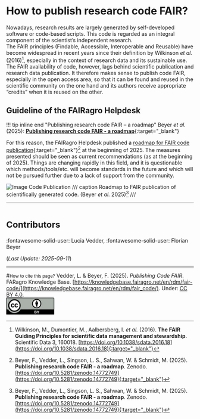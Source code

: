 # How to publish research code FAIR?

Nowadays, research results are largely generated by self-developed software or code-based scripts.
This code is regarded as an integral component of the scientist’s independent research.  
The FAIR principles (Findable, Accessible, Interoperable and Reusable) have become widespread in recent years since their definition by Wilkinson _et al._ (2016)[^1], especially in the context of research data and its sustainable use.
The FAIR availability of code, however, lags behind scientific publication and research data publication.
It therefore makes sense to publish code FAIR, especially in the open access area, so that it can be found and reused in the scientific community on the one hand and its authors receive appropriate “credits” when it is reused on the other.

[^1]: Wilkinson, M., Dumontier, M., Aalbersberg, I. _et al._ (2016). **The FAIR Guiding Principles for scientific data management and stewardship**. Scientific Data 3, 160018. [https://doi.org/10.1038/sdata.2016.18](https://doi.org/10.1038/sdata.2016.18){:target="_blank"}


## Guideline of the FAIRagro Helpdesk

!!! tip inline end "Publishing research code FAIR – a roadmap"
	Beyer _et al._ (2025): [**Publishing research code FAIR - a roadmap**](https://doi.org/10.5281/zenodo.14772749){:target="_blank"}

For this reason, the FAIRagro Helpdesk published a [roadmap for FAIR code publication](https://doi.org/10.5281/zenodo.14772749){:target="_blank"}[^2] at the beginning of 2025.
The measures presented should be seen as current recommendations (as at the beginning of 2025).
Things are changing rapidly in this field, and it is questionable which methods/tools/etc. will become standards in the future and which will not be pursued further due to a lack of support from the community.


[^2]: Beyer, F., Vedder, L., Singson, L. S., Sahwan, W. & Schmidt, M. (2025). **Publishing research code FAIR - a roadmap**. Zenodo. [https://doi.org/10.5281/zenodo.14772749](https://doi.org/10.5281/zenodo.14772749){:target="_blank"}

![Image Code Publication](../images/Image_Code_EN.png)
/// caption
Roadmap to FAIR publication of scientifically generated code. (Beyer _et al._ 2025)[^2]
///



---
# <small>Contributors</small>
:fontawesome-solid-user: Lucia Vedder, 
:fontawesome-solid-user: Florian Beyer

(*Last Update: 2025-09-11*)

---
#<small>How to cite this page?</small>
Vedder, L. & Beyer, F. (2025). *Publishing Code FAIR*. FARagro Knowledge Base. [https://knowledgebase.fairagro.net/en/rdm/fair-code/](https://knowledgebase.fairagro.net/en/rdm/fair_code/). Under: [CC BY 4.0](https://creativecommons.org/licenses/by/4.0/).  
[![CC BY Logo](../images/cc-by.png)](https://creativecommons.org/licenses/by/4.0/)

